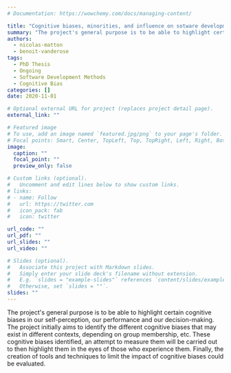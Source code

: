 ```yaml
---
# Documentation: https://wowchemy.com/docs/managing-content/

title: "Cognitive biases, minorities, and influence on sotware development methods"
summary: "The project's general purpose is to be able to highlight certain cognitive biases in our self-perception, our performance and our decision-making. The project initially aims to identify the different cognitive biases that may exist in different contexts, depending on group membership, etc. These cognitive biases identified, an attempt to measure them will be carried out to then highlight them in the eyes of those who experience them. Finally, the creation of tools and techniques to limit the impact of cognitive biases could be evaluated."
authors:
  - nicolas-matton
  - benoit-vanderose
tags:
  - PhD Thesis
  - Ongoing
  - Software Development Methods
  - Cognitive Bias
categories: []
date: 2020-11-01

# Optional external URL for project (replaces project detail page).
external_link: ""

# Featured image
# To use, add an image named `featured.jpg/png` to your page's folder.
# Focal points: Smart, Center, TopLeft, Top, TopRight, Left, Right, BottomLeft, Bottom, BottomRight.
image:
  caption: ""
  focal_point: ""
  preview_only: false

# Custom links (optional).
#   Uncomment and edit lines below to show custom links.
# links:
# - name: Follow
#   url: https://twitter.com
#   icon_pack: fab
#   icon: twitter

url_code: ""
url_pdf: ""
url_slides: ""
url_video: ""

# Slides (optional).
#   Associate this project with Markdown slides.
#   Simply enter your slide deck's filename without extension.
#   E.g. `slides = "example-slides"` references `content/slides/example-slides.md`.
#   Otherwise, set `slides = ""`.
slides: ""
---
```


The project's general purpose is to be able to highlight certain cognitive biases in our self-perception, our performance and our decision-making. The project initially aims to identify the different cognitive biases that may exist in different contexts, depending on group membership, etc. These cognitive biases identified, an attempt to measure them will be carried out to then highlight them in the eyes of those who experience them. Finally, the creation of tools and techniques to limit the impact of cognitive biases could be evaluated.
